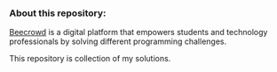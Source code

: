 ### About this repository:

[Beecrowd](https://www.beecrowd.com.br/) is a digital platform that empowers students and technology professionals by solving different programming challenges. 

This repository is collection of my solutions.
